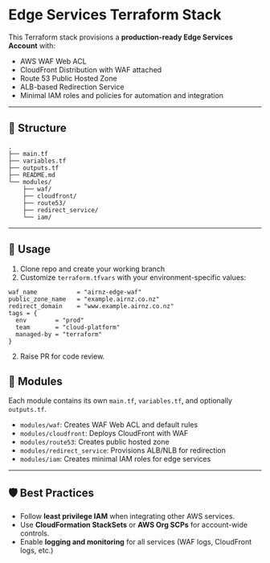 # Edge Services Terraform Stack

This Terraform stack provisions a **production-ready Edge Services Account** with:

- AWS WAF Web ACL
- CloudFront Distribution with WAF attached
- Route 53 Public Hosted Zone
- ALB-based Redirection Service
- Minimal IAM roles and policies for automation and integration

---

## 📁 Structure
```
.
├── main.tf
├── variables.tf
├── outputs.tf
├── README.md
└── modules/
    ├── waf/
    ├── cloudfront/
    ├── route53/
    ├── redirect_service/
    └── iam/
```

---

## 🚀 Usage

1. Clone repo and create your working branch
2. Customize `terraform.tfvars` with your environment-specific values:

```hcl
waf_name           = "airnz-edge-waf"
public_zone_name   = "example.airnz.co.nz"
redirect_domain    = "www.example.airnz.co.nz"
tags = {
  env        = "prod"
  team       = "cloud-platform"
  managed-by = "terraform"
}
```

2. Raise PR for code review. 

## 🧱 Modules
Each module contains its own `main.tf`, `variables.tf`, and optionally `outputs.tf`.
- `modules/waf`: Creates WAF Web ACL and default rules
- `modules/cloudfront`: Deploys CloudFront with WAF
- `modules/route53`: Creates public hosted zone
- `modules/redirect_service`: Provisions ALB/NLB for redirection
- `modules/iam`: Creates minimal IAM roles for edge services

---

## 🛡️ Best Practices

- Follow **least privilege IAM** when integrating other AWS services.
- Use **CloudFormation StackSets** or **AWS Org SCPs** for account-wide controls.
- Enable **logging and monitoring** for all services (WAF logs, CloudFront logs, etc.)
